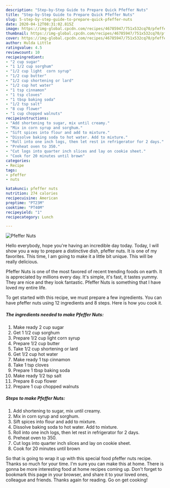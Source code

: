 ```yaml
---
description: "Step-by-Step Guide to Prepare Quick Pfeffer Nuts"
title: "Step-by-Step Guide to Prepare Quick Pfeffer Nuts"
slug: 5-step-by-step-guide-to-prepare-quick-pfeffer-nuts
date: 2020-04-12T08:31:02.815Z
image: https://img-global.cpcdn.com/recipes/46785947/751x532cq70/pfeffer-nuts-recipe-main-photo.jpg
thumbnail: https://img-global.cpcdn.com/recipes/46785947/751x532cq70/pfeffer-nuts-recipe-main-photo.jpg
cover: https://img-global.cpcdn.com/recipes/46785947/751x532cq70/pfeffer-nuts-recipe-main-photo.jpg
author: Hulda Little
ratingvalue: 4.5
reviewcount: 10
recipeingredient:
- "2 cup sugar"
- "1 1/2 cup sorghum"
- "1/2 cup light  corn syrup"
- "1/2 cup butter"
- "1/2 cup shortening or lard"
- "1/2 cup hot water"
- "1 tsp cinnamon"
- "1 tsp cloves"
- "1 tbsp baking soda"
- "1/2 tsp salt"
- "8 cup flower"
- "1 cup chopped walnuts"
recipeinstructions:
- "Add shortening to sugar, mix until creamy."
- "Mix in corn syrup and sorghum."
- "Sift spices into flour and add to mixture."
- "Dissolve baking soda to hot water. Add to mixture."
- "Roll into one inch logs, then let rest in refrigerator for 2 days."
- "Preheat oven to 350."
- "Cut logs into quarter inch slices and lay on cookie sheet."
- "Cook for 20 minutes until brown"
categories:
- Recipe
tags:
- pfeffer
- nuts

katakunci: pfeffer nuts 
nutrition: 274 calories
recipecuisine: American
preptime: "PT23M"
cooktime: "PT40M"
recipeyield: "1"
recipecategory: Lunch

---
```



![Pfeffer Nuts](https://img-global.cpcdn.com/recipes/46785947/751x532cq70/pfeffer-nuts-recipe-main-photo.jpg)

Hello everybody, hope you're having an incredible day today. Today, I will show you a way to prepare a distinctive dish, pfeffer nuts. It is one of my favorites. This time, I am going to make it a little bit unique. This will be really delicious.



Pfeffer Nuts is one of the most favored of recent trending foods on earth. It is appreciated by millions every day. It's simple, it's fast, it tastes yummy. They are nice and they look fantastic. Pfeffer Nuts is something that I have loved my entire life.


To get started with this recipe, we must prepare a few ingredients. You can have pfeffer nuts using 12 ingredients and 8 steps. Here is how you cook it.

##### The ingredients needed to make Pfeffer Nuts:

1. Make ready 2 cup sugar
1. Get 1 1/2 cup sorghum
1. Prepare 1/2 cup light  corn syrup
1. Prepare 1/2 cup butter
1. Take 1/2 cup shortening or lard
1. Get 1/2 cup hot water
1. Make ready 1 tsp cinnamon
1. Take 1 tsp cloves
1. Prepare 1 tbsp baking soda
1. Make ready 1/2 tsp salt
1. Prepare 8 cup flower
1. Prepare 1 cup chopped walnuts




##### Steps to make Pfeffer Nuts:

1. Add shortening to sugar, mix until creamy.
1. Mix in corn syrup and sorghum.
1. Sift spices into flour and add to mixture.
1. Dissolve baking soda to hot water. Add to mixture.
1. Roll into one inch logs, then let rest in refrigerator for 2 days.
1. Preheat oven to 350.
1. Cut logs into quarter inch slices and lay on cookie sheet.
1. Cook for 20 minutes until brown




So that is going to wrap it up with this special food pfeffer nuts recipe. Thanks so much for your time. I'm sure you can make this at home. There is gonna be more interesting food at home recipes coming up. Don't forget to bookmark this page in your browser, and share it to your loved ones, colleague and friends. Thanks again for reading. Go on get cooking!
